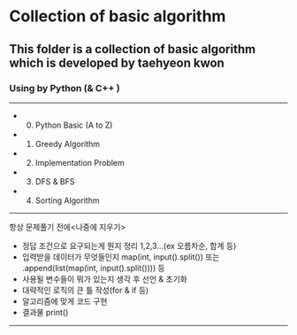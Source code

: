 # Collection of basic algorithm
## This folder is a collection of basic algorithm which is developed by taehyeon kwon

### Using by Python (& C++ )

---
* 0. Python Basic (A to Z)
* 1. Greedy Algorithm
* 2. Implementation Problem
* 3. DFS & BFS
* 4. Sorting Algorithm


---
항상 문제풀기 전에<나중에 지우기>
* 정답 조건으로 요구되는게 뭔지 정리 1,2,3...(ex 오름차순, 합계 등)
* 입력받을 데이터가 무엇들인지 map(int, input().split()) 또는 .append(list(map(int, input().split()))) 등
* 사용될 변수들이 뭐가 있는지 생각 후 선언 & 초기화
* 대략적인 로직의 큰 틀 작성(for & if 등)
* 알고리즘에 맞게 코드 구현
* 결과물 print()
---
